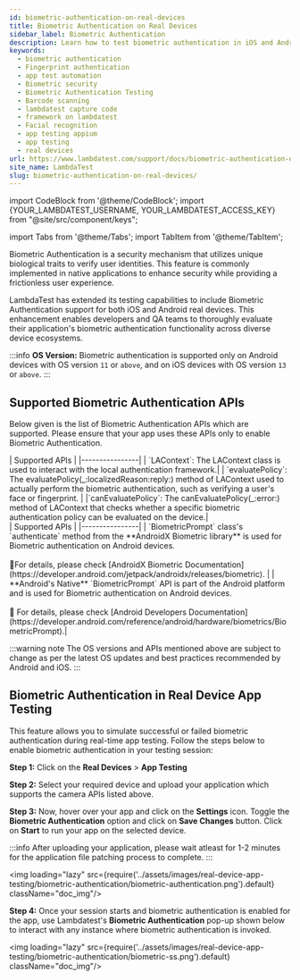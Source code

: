 ```yaml
---
id: biometric-authentication-on-real-devices
title: Biometric Authentication on Real Devices
sidebar_label: Biometric Authentication
description: Learn how to test biometric authentication in iOS and Android apps using LambdaTest's real device testing platform. Enhance app securitydsnbfhjsjfbwhjf and user experience.
keywords:
  - biometric authentication
  - Fingerprint authentication
  - app test automation
  - Biometric security
  - Biometric Authentication Testing
  - Barcode scanning
  - lambdatest capture code
  - framework on lambdatest
  - Facial recognition
  - app testing appium
  - app testing
  - real devices
url: https://www.lambdatest.com/support/docs/biometric-authentication-on-real-devices/
site_name: LambdaTest
slug: biometric-authentication-on-real-devices/
---
```


import CodeBlock from '@theme/CodeBlock';
import {YOUR_LAMBDATEST_USERNAME, YOUR_LAMBDATEST_ACCESS_KEY} from "@site/src/component/keys";

import Tabs from '@theme/Tabs';
import TabItem from '@theme/TabItem';

<script type="application/ld+json"
      dangerouslySetInnerHTML={{ __html: JSON.stringify({
       "@context": "https://schema.org",
        "@type": "BreadcrumbList",
        "itemListElement": [{
          "@type": "ListItem",
          "position": 1,
          "name": "Home",
          "item": "https://www.lambdatest.com"
        },{
          "@type": "ListItem",
          "position": 2,
          "name": "Support",
          "item": "https://www.lambdatest.com/support/docs/"
        },{
          "@type": "ListItem",
          "position": 3,
          "name": "Biometric Authentication",
          "item": "https://www.lambdatest.com/support/docs/biometric-authentication-on-real-devices/"
        }]
      })
    }}
></script>
Biometric Authentication is a security mechanism that utilizes unique biological traits to verify user identities. This feature is commonly implemented in native applications to enhance security while providing a frictionless user experience.

LambdaTest has extended its testing capabilities to include Biometric Authentication support for both iOS and Android real devices. This enhancement enables developers and QA teams to thoroughly evaluate their application's biometric authentication functionality across diverse device ecosystems.

<div className="ytframe"> 
<div className="youtube" data-embed="32e7bBHiYKg">
    <div className="play-button"></div>
</div>
</div>

:::info
**OS Version:** Biometric authentication is supported only on Android devices with OS version `11` or `above`, and on iOS devices with OS version `13` or `above`.
:::

## Supported Biometric Authentication APIs

Below given is the list of Biometric Authentication APIs which are supported. Please ensure that your app uses these APIs only to enable Biometric Authentication.

<Tabs className="docs__val">

<TabItem value="bash" label="iOS" default>

  <div className="lambdatest__codeblock">
    | Supported APIs |
    |----------------|
    | `LAContext`: The LAContext class is used to interact with the local authentication framework.|
    | `evaluatePolicy`: The evaluatePolicy(_:localizedReason:reply:) method of LAContext used to actually perform the biometric authentication, such as verifying a user's face or fingerprint. |
    |`canEvaluatePolicy`: The canEvaluatePolicy(_:error:) method of LAContext that checks whether a specific biometric authentication policy can be evaluated on the device.|
  </div>

</TabItem>

<TabItem value="powershell" label="Android >= version 11" default>

  <div className="lambdatest__codeblock">
    | Supported APIs |
    |----------------|
    | `BiometricPrompt` class's `authenticate` method from the **AndroidX Biometric library** is used for Biometric authentication on Android devices. <br /><br />📕For details, please check [AndroidX Biometric Documentation](https://developer.android.com/jetpack/androidx/releases/biometric). |
    | **Android's Native** `BiometricPrompt` API is part of the Android platform and is used for Biometric authentication on Android devices.<br /><br />📕 For details, please check [Android Developers Documentation](https://developer.android.com/reference/android/hardware/biometrics/BiometricPrompt).|
  </div>

</TabItem>
</Tabs>

:::warning note
The OS versions and APIs mentioned above are subject to change as per the latest OS updates and best practices recommended by Android and iOS.
:::

## Biometric Authentication in Real Device App Testing

This feature allows you to simulate successful or failed biometric authentication during real-time app testing. Follow the steps below to enable biometric authentication in your testing session:

**Step 1:** Click on the **Real Devices** > **App Testing**

**Step 2:** Select your required device and upload your application which supports the camera APIs listed above.

**Step 3:** Now, hover over your app and click on the **Settings** icon. Toggle the **Biometric Authentication** option and click on **Save Changes** button. Click on **Start** to run your app on the selected device.

:::info
After uploading your application, please wait atleast for 1-2 minutes for the application file patching process to complete.
:::

<img loading="lazy" src={require('../assets/images/real-device-app-testing/biometric-authentication/biometric-authentication.png').default} className="doc_img"/>

**Step 4:** Once your session starts and biometric authentication is enabled for the app, use Lambdatest's **Biometric Authentication** pop-up shown below to interact with any instance where biometric authentication is invoked.

<img loading="lazy" src={require('../assets/images/real-device-app-testing/biometric-authentication/biometric-ss.png').default} className="doc_img"/>